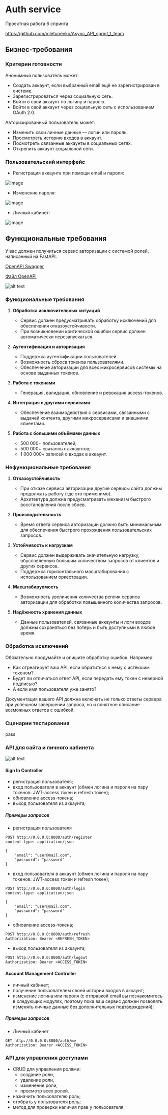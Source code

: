 # Auth service

Проектная работа 6 спринта

https://github.com/mletunenko/Async_API_sprint_1_team

<!-- TODO Заменить ссылку на актуальный реп -->

## Бизнес-требования

### Критерии готовности

Анонимный пользователь может:

- Создать аккаунт, если выбранный email ещё не зарегистрирован в системе.
- Зарегистрироваться через социальную сеть.
- Войти в свой аккаунт по логину и паролю.
- Войти в свой аккаунт через социальную сеть с использованием OAuth 2.0.

Авторизированный пользователь может:

- Изменить свои личные данные — логин или пароль.
- Просмотреть историю входов в аккаунт.
- Посмотреть связанные аккаунты в социальных сетях.
- Открепить аккаунт социальной сети.

### Пользовательский интерфейс

- Регистрация аккаунта при помощи email и пароля:

![image](https://pictures.s3.yandex.net/resources/S1_1_Practix_auth_1606729639.jpg)

- Изменение пароля:

![image](https://pictures.s3.yandex.net/resources/S1_4_Practix_auth_1606729666.jpg)

- Личный кабинет:

![image](https://pictures.s3.yandex.net/resources/S1_2_Practix_auth_1606729712.jpg)


## Функциональные требования

У вас должен получиться сервис авторизации с системой ролей, написанный на FastAPI.

[OpenAPI Swagger](https://editor-next.swagger.io/)

[Файл OpenAPI](openapi3_0.yaml)

![alt text](attachements/swagger.png)

### **Функциональные требования**

1. **Обработка исключительных ситуаций**
    
    - Сервис должен предусматривать обработку исключений для обеспечения отказоустойчивости.
    - При возникновении критической ошибки сервис должен автоматически перезапускаться.
2. **Аутентификация и авторизация**
    
    - Поддержка аутентификации пользователей.
    - Возможность сброса токенов пользователями.
    - Обеспечение авторизации для всех микросервисов системы на основе выданных токенов.
3. **Работа с токенами**
    
    - Генерация, валидация, обновление и ревокация access-токенов.
4. **Интеграция с другими сервисами**
    
    - Обеспечение взаимодействия с сервисами, связанными с выдачей контента, другими микросервисами и внешними клиентами.
5. **Работа с большими объёмами данных**
    
    - 500 000+ пользователей;
    - 500 000+ связанных аккаунтов;
    - 1 000 000+ записей о входах в аккаунт.


### **Нефункциональные требования**

1. **Отказоустойчивость**
    
    - При отказе сервиса авторизации другие сервисы сайта должны продолжать работу (где это применимо).
    - Архитектура должна предусматривать механизм быстрого восстановления после сбоев.
2. **Производительность**
    
    - Время ответа сервиса авторизации должно быть минимальным для обеспечения быстрого прохождения пользовательских запросов.
3. **Устойчивость к нагрузкам**
    
    - Сервис должен выдерживать значительную нагрузку, обусловленную большим количеством запросов от клиентов и других сервисов.
    - Поддержка горизонтального масштабирования с использованием оркестрации.
4. **Масштабируемость**
    
    - Возможность увеличения количества реплик сервиса авторизации для обработки повышенного количества запросов.
5. **Надёжность хранения данных**
    
    - Данные пользователей, связанные аккаунты и логи входов должны сохраняться без потерь и быть доступными в любое время.


### Обработка исключений

Обязательно продумайте и опишите обработку ошибок. 
Например:

- Как отреагирует ваш API, если обратиться к нему с истёкшим токеном?
- Будет ли отличаться ответ API, если передать ему токен с неверной подписью?
- А если имя пользователя уже занято?

Документация вашего API должна включать не только ответы сервера при успешном завершении запроса, но и понятное описание возможных ответов с ошибкой.

### Сценарии тестирования
pass



### API для сайта и личного кабинета

![alt text](attachements/auth-c3.png)

#### Sign In Controller
- регистрация пользователя;
- вход пользователя в аккаунт (обмен логина и пароля на пару токенов: JWT-access токен и refresh токен);
- обновление access-токена;
- выход пользователя из аккаунта;

##### Примеры запросов

- регистрация пользователя

```http
POST http://0.0.0.0:8000/auth/register
content-type: application/json

{
    "email": "user@mail.com",
    "password": "password"
}
```

- вход пользователя в аккаунт (обмен логина и пароля на пару токенов: JWT-access токен и refresh токен);

```http
POST http://0.0.0.0:8000/auth/login
content-type: application/json

{
    "email": "user@mail.com",
    "password": "password"
}
```
- обновление access-токена;

```http
POST http://0.0.0.0:8000/auth/refresh
Authorization: Bearer <REFRESH_TOKEN>
```

- выход пользователя из аккаунта;

```http
POST http://0.0.0.0:8000/auth/logout
Authorization: Bearer <ACCESS_TOKEN>
```

#### Account Management Controller
- личный кабинет;
- получение пользователем своей истории входов в аккаунт;
- изменение логина или пароля (с отправкой email вы познакомитесь в следующих модулях, поэтому пока ваш сервис должен позволять изменять личные данные без дополнительных подтверждений);

##### Примеры запросов

- Личный кабинет

```http
GET http://0.0.0.0:8000/auth/me
Authorization: Bearer <ACCESS_TOKEN>
```


### API для управления доступами

- CRUD для управления ролями:
    - создание роли,
    - удаление роли,
    - изменение роли,
    - просмотр всех ролей.
- назначить пользователю роль;
- отобрать у пользователя роль;
- метод для проверки наличия прав у пользователя.